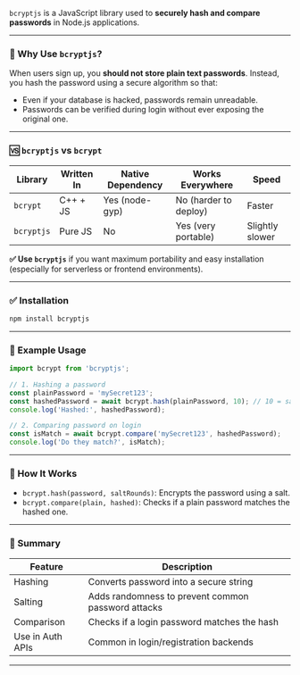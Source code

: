 `bcryptjs` is a JavaScript library used to **securely hash and compare passwords** in Node.js applications.

---

### 🔐 Why Use `bcryptjs`?

When users sign up, you **should not store plain text passwords**. Instead, you hash the password using a secure algorithm so that:

* Even if your database is hacked, passwords remain unreadable.
* Passwords can be verified during login without ever exposing the original one.

---

### 🆚 `bcryptjs` vs `bcrypt`

| Library    | Written In | Native Dependency | Works Everywhere      | Speed           |
| ---------- | ---------- | ----------------- | --------------------- | --------------- |
| `bcrypt`   | C++ + JS   | Yes (node-gyp)    | No (harder to deploy) | Faster          |
| `bcryptjs` | Pure JS    | No                | Yes (very portable)   | Slightly slower |

**✅ Use `bcryptjs`** if you want maximum portability and easy installation (especially for serverless or frontend environments).

---

### ✅ Installation

```bash
npm install bcryptjs
```

---

### 🔧 Example Usage

```js
import bcrypt from 'bcryptjs';

// 1. Hashing a password
const plainPassword = 'mySecret123';
const hashedPassword = await bcrypt.hash(plainPassword, 10); // 10 = salt rounds
console.log('Hashed:', hashedPassword);

// 2. Comparing password on login
const isMatch = await bcrypt.compare('mySecret123', hashedPassword);
console.log('Do they match?', isMatch);
```

---

### 🧠 How It Works

* `bcrypt.hash(password, saltRounds)`: Encrypts the password using a salt.
* `bcrypt.compare(plain, hashed)`: Checks if a plain password matches the hashed one.

---

### 📌 Summary

| Feature          | Description                                        |
| ---------------- | -------------------------------------------------- |
| Hashing          | Converts password into a secure string             |
| Salting          | Adds randomness to prevent common password attacks |
| Comparison       | Checks if a login password matches the hash        |
| Use in Auth APIs | Common in login/registration backends              |

---
